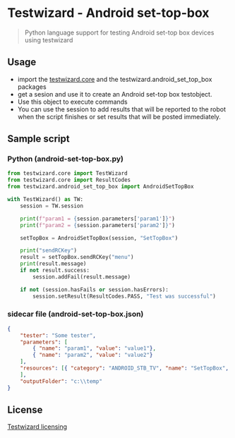 # Testwizard - Android set-top-box

> Python language support for testing Android set-top box devices using testwizard

## Usage

* import the [testwizard.core](https://pypi.org/project/testwizard.core/) and the testwizard.android_set_top_box packages
* get a sesion and use it to create an Android set-top box testobject.
* Use this object to execute commands
* You can use the session to add results that will be reported to the robot when the script finishes or set results that will be posted immediately.

## Sample script

### Python (android-set-top-box.py)

```python
from testwizard.core import TestWizard
from testwizard.core import ResultCodes
from testwizard.android_set_top_box import AndroidSetTopBox

with TestWizard() as TW:
    session = TW.session

    print(f"param1 = {session.parameters['param1']}")
    print(f"param2 = {session.parameters['param2']}")

    setTopBox = AndroidSetTopBox(session, "SetTopBox")

    print("sendRCKey")
    result = setTopBox.sendRCKey("menu")
    print(result.message)
    if not result.success:
        session.addFail(result.message)

    if not (session.hasFails or session.hasErrors):
        session.setResult(ResultCodes.PASS, "Test was successful")
```

### sidecar file (android-set-top-box.json)

```json
{
    "tester": "Some tester",
    "parameters": [
        { "name": "param1", "value": "value1"},
        { "name": "param2", "value": "value2"}
    ],
    "resources": [{ "category": "ANDROID_STB_TV", "name": "SetTopBox", "id": "SetTopBox 1"}
    ],
    "outputFolder": "c:\\temp"
}
```

## License

[Testwizard licensing](https://www.eurofins-digitaltesting.com/testwizard/)